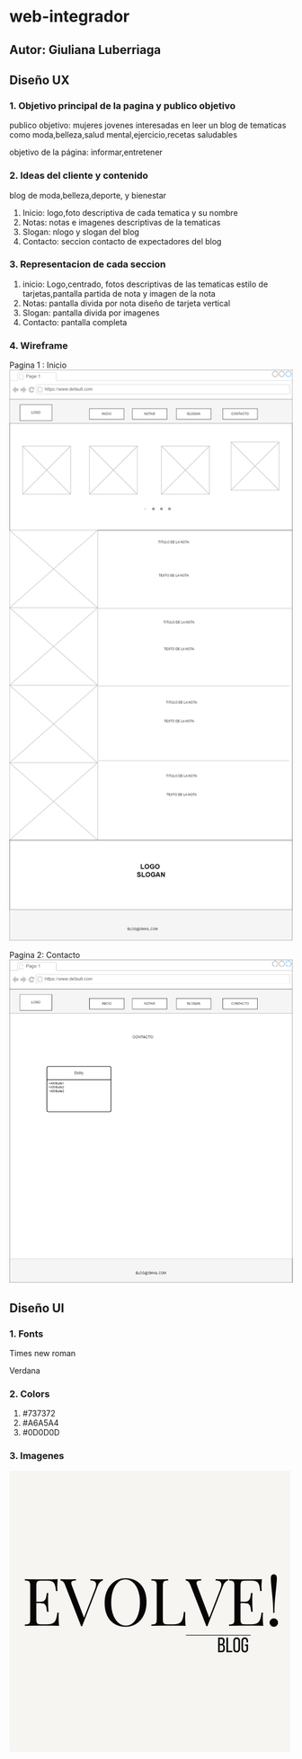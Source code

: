 # web-integrador
## Autor: Giuliana Luberriaga
## Diseño UX
### 1. Objetivo principal de la pagina y publico objetivo
publico objetivo: mujeres jovenes interesadas en leer un blog de tematicas como moda,belleza,salud mental,ejercicio,recetas saludables

objetivo de la página: informar,entretener
### 2. Ideas del cliente y contenido
blog de moda,belleza,deporte, y bienestar
1. Inicio: logo,foto descriptiva de cada tematica y su nombre
2. Notas: notas e imagenes descriptivas de la tematicas
3. Slogan: nlogo y slogan del blog
4. Contacto: seccion contacto de expectadores del blog
### 3. Representacion de cada seccion
1. inicio: Logo,centrado, fotos descriptivas de las tematicas estilo de tarjetas,pantalla partida de nota y imagen de la nota
2. Notas: pantalla divida por nota diseño de tarjeta vertical
3. Slogan:  pantalla divida por imagenes
4. Contacto: pantalla completa

### 4. Wireframe 
Pagina 1 : Inicio
![imageninicio](/imagenes/wireframe/PAGINA%201%20inicio-Page-1.drawio.png)



Pagina 2: Contacto
![imagencontacto](/imagenes/wireframe/PAGINA%202%20contacto.drawio%20(1).png)

## Diseño UI
### 1. Fonts
Times new roman

Verdana
### 2. Colors
1. #737372
2. #A6A5A4
3. #0D0D0D

### 3. Imagenes
![imagenlogo](/imagenes/Black%20Ivory%20Minimalist%20Elegant%20Script%20Personal%20Name%20Logo.png)


